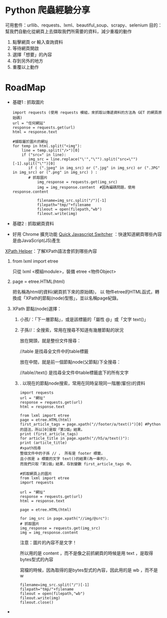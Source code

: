 # Python 爬蟲經驗分享
可用套件：urllib、requests、lxml、beautiful_soup、scrapy、selenium
目的：
幫我們自動化從網頁上去擷取我們所需要的資料，減少重複的動作
1. 點擊網頁 or 輸入查詢資料
2. 等待網頁開啟
3. 選擇「想要」的內容
4. 存到另外的地方
5. 重覆以上動作

# RoadMap
- 基礎1 : 抓取圖片

      import requests (使用 requests 模組，來抓取以傳遞資料的方法為 GET 的網頁原始碼)
      url = "任何網站"
      response = requests.get(url)
      html = response.text

      #擷取屬於圖片的網址
      for temp in html.split("<img"): 
          line = temp.split("/>")[0]
          if ("src=" in line):
             img_src = line.replace("\'","\"").split("src=\"")[-1].split("\"")[0]
             if ( (".jpeg" in img_src) or (".jpg" in img_src) or (".JPG" in img_src) or (".png" in img_src) ) :
             # 抓取圖片
                 img_response = requests.get(img_src)
                 img = img_response.content  #因為編碼問題，使用response.content
            
                 filename=img_src.split("/")[-1]
                 filepath="tmp/"+filename
                 fileout = open(filepath,"wb")
                 fileout.write(img)
- 基礎2 : 抓取網頁資料

- 好用 Chrome 擴充功能
[Quick Javascript Switcher](https://chrome.google.com/webstore/detail/quick-javascript-switcher/geddoclleiomckbhadiaipdggiiccfje) ：快速知道網頁哪些內容是由JavaScript(JS)產生
      
[XPath Helper](https://chrome.google.com/webstore/detail/xpath-helper/hgimnogjllphhhkhlmebbmlgjoejdpjl?hl=zh-TW)：了解XPath語法會抓到哪些內容

1. from lxml import etree    

   只從 lxml <模組module>，裝備 etree <物件Object>    
2. page = etree.HTML(html)
    
    把名稱為html的資料(網頁抓下來的原始碼)，
    以 物件etree的HTML函式，轉換成「XPath的節點(node)型態」，並以名稱page紀錄。    
3. XPath 節點(node)選擇：
    
     1. 小孩/：「下一層節點」，或是該標籤的「屬性 @」或「文字 text()」
     2. 子孫//：全搜索，常用在搜尋不知道有幾層節點的狀況
     
           放在開頭，就是整份文件搜尋：
           
           //table 是找尋全文件中的table標籤
           
           放在中間，就是前一個節點node(父節點)下全搜尋：
           
           //table//text() 是找尋全文件中table標籤底下的所有文字
     3. . 以現在的節點node搜索，常用在同時呈現同一階層(輩份)的資料
     
            import requests
            url = "網址"
            response = requests.get(url)
            html = response.text
      
            from lxml import etree
            page = etree.HTML(html)
            first_article_tags = page.xpath("//footer/a/text()")[0] #Python的語法，所以[0]是取「第1個」結果。
            print (first_article_tags)
            for article_title in page.xpath("//h5/a/text()"):
            print (article_title)
            #xpath找尋
            整個文件中的子孫 // ， 所有是 footer 標籤，
            且小孩是 a 標籤的文字 text()的結果(為一串列)，
            而我們只取「第1個」結果，存到變數 first_article_tags 中。
            
            #抓取網頁上的圖片
            from lxml import etree
            import requests

            url = "網址"
            response = requests.get(url)
            html = response.text

            page = etree.HTML(html)

            for img_src in page.xpath("//img/@src"):
            # 抓取圖片
            img_response = requests.get(img_src)
            img = img_response.content
            
        注意：圖片的內容不是文字！
        
        所以用的是 content ，而不是像之前抓網頁的時候是用 text ，是取得bytes型式的內容
        
        寫檔的時候，因為取得的是bytes型式的內容，因此用的是 wb ，而不是 w

            filename=img_src.split("/")[-1]
            filepath="tmp/"+filename
            fileout = open(filepath,"wb")
            fileout.write(img)
            fileout.close()
-
